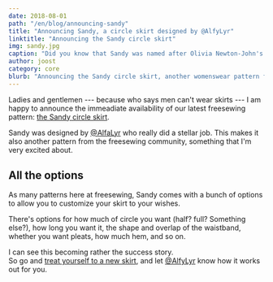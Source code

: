 ```yaml
---
date: 2018-08-01
path: "/en/blog/announcing-sandy"
title: "Announcing Sandy, a circle skirt designed by @AlfyLyr"
linktitle: "Announcing the Sandy circle skirt"
img: sandy.jpg
caption: "Did you know that Sandy was named after Olivia Newton-John's character in the move Grease?"
author: joost
category: core
blurb: "Announcing the Sandy circle skirt, another womenswear pattern from the community."
---
```

Ladies and gentlemen --- because who says men can't wear skirts --- I am happy to announce the immeadiate availability of our latest freesewing pattern: [the Sandy circle skirt](/patterns/sandy).

Sandy was designed by [@AlfaLyr](/users/alfalyr) who really did a stellar job. This makes it also another pattern from the freesewing community, something that I'm very excited about.

## All the options

As many patterns here at freesewing, Sandy comes with a bunch of options to allow you to customize your skirt to your wishes.

There's options for how much of circle you want (half? full? Something else?), how long you want it, the shape and overlap of the waistband, whether you want pleats, how much hem, and so on.

I can see this becoming rather the success story.  
So go and [treat yourself to a new skirt](/draft/sandy), and let [@AlfyLyr](/users/alfalyr) know how it works out for you.
